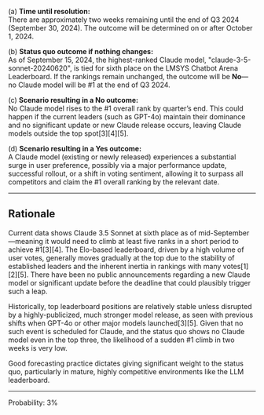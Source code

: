 (a) **Time until resolution:**  
There are approximately two weeks remaining until the end of Q3 2024 (September 30, 2024). The outcome will be determined on or after October 1, 2024.

(b) **Status quo outcome if nothing changes:**  
As of September 15, 2024, the highest-ranked Claude model, "claude-3-5-sonnet-20240620", is tied for sixth place on the LMSYS Chatbot Arena Leaderboard. If the rankings remain unchanged, the outcome will be **No**—no Claude model will be #1 at the end of Q3 2024.

(c) **Scenario resulting in a No outcome:**  
No Claude model rises to the #1 overall rank by quarter’s end. This could happen if the current leaders (such as GPT-4o) maintain their dominance and no significant update or new Claude release occurs, leaving Claude models outside the top spot[3][4][5].

(d) **Scenario resulting in a Yes outcome:**  
A Claude model (existing or newly released) experiences a substantial surge in user preference, possibly via a major performance update, successful rollout, or a shift in voting sentiment, allowing it to surpass all competitors and claim the #1 overall ranking by the relevant date.

---

## Rationale

Current data shows Claude 3.5 Sonnet at sixth place as of mid-September—meaning it would need to climb at least five ranks in a short period to achieve #1[3][4]. The Elo-based leaderboard, driven by a high volume of user votes, generally moves gradually at the top due to the stability of established leaders and the inherent inertia in rankings with many votes[1][2][5]. There have been no public announcements regarding a new Claude model or significant update before the deadline that could plausibly trigger such a leap.

Historically, top leaderboard positions are relatively stable unless disrupted by a highly-publicized, much stronger model release, as seen with previous shifts when GPT-4o or other major models launched[3][5]. Given that no such event is scheduled for Claude, and the status quo shows no Claude model even in the top three, the likelihood of a sudden #1 climb in two weeks is very low.

Good forecasting practice dictates giving significant weight to the status quo, particularly in mature, highly competitive environments like the LLM leaderboard.

---

Probability: 3%
